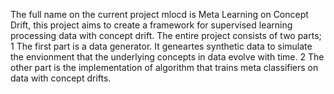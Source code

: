 The full name on the current project mlocd is Meta Learning on Concept Drift, this project aims to create a framework for supervised learning processing data with concept drift. The entire project consists of two parts;
1 The first part is a data generator. It geneartes synthetic data to simulate the envionment that the underlying concepts in data evolve with time.
2 The other part is the implementation of algorithm that trains meta classifiers on data with concept drifts.
